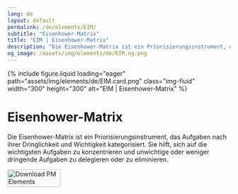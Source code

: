 ```yaml
---
lang: de
layout: default
permalink: /de/elements/EIM/
subtitle: "Eisenhower-Matrix"
title: "EIM | Eisenhower-Matrix"
description: "Die Eisenhower-Matrix ist ein Priorisierungsinstrument, das Aufgaben nach ihrer Dringlichkeit und Wichtigkeit kategorisiert. Sie hilft, sich auf die wichtigsten Aufgaben zu konzentrieren und unwichtige oder weniger dringende Aufgaben zu delegieren oder zu eliminieren."
og_image: /assets/img/elements/de/EIM.og.png
---
```


{% include figure.liquid loading="eager" path="assets/img/elements/de/EIM.card.png" class="img-fluid" width="300" height="300" alt="EIM | Eisenhower-Matrix" %}

# Eisenhower-Matrix

Die Eisenhower-Matrix ist ein Priorisierungsinstrument, das Aufgaben nach ihrer Dringlichkeit und Wichtigkeit kategorisiert. Sie hilft, sich auf die wichtigsten Aufgaben zu konzentrieren und unwichtige oder weniger dringende Aufgaben zu delegieren oder zu eliminieren.

<a href="https://apps.apple.com/app/apple-store/id6738084498?pt=127441684&ct=website&mt=8">
  <img src="{{ "assets/img/en/appstore.png" | relative_url }}" width="120" height="40" alt="Download PM Elements">
</a>
